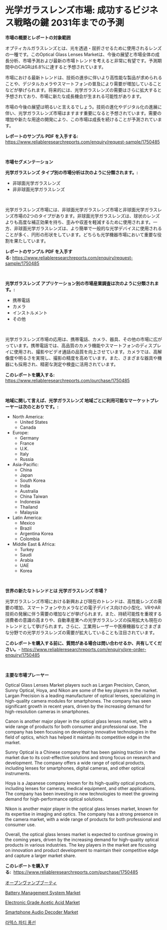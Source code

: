 <p><h1>光学ガラスレンズ市場: 成功するビジネス戦略の鍵 2031年までの予測</h1></p><p><strong>市場の概要とレポートの対象範囲</strong></p>
<p><p>オプティカルガラスレンズとは、光を透過・屈折させるために使用されるレンズの一種です。このOptical Glass Lenses Marketは、今後の展望と市場全体の成長分析、市場予測および最新の市場トレンドを考えると非常に有望です。予測期間中のCAGRは6.8%に達すると予想されています。</p><p>市場における最新トレンドは、技術の進歩に伴いより高性能な製品が求められることや、デジタルカメラやスマートフォンの普及により需要が増加していることなどが挙げられます。将来的には、光学ガラスレンズの需要はさらに拡大すると予想されており、市場に新たな成長機会が生まれる可能性があります。</p><p>市場の今後の展望は明るいと言えるでしょう。技術の進化やデジタル化の進展に伴い、光学ガラスレンズ市場はますます重要になると予想されています。需要の増加や新たな用途の開発により、この市場は成長を続けることが予測されています。</p></p>
<p><strong>レポートのサンプル PDF を入手する:</strong> <a href="https://www.reliableresearchreports.com/enquiry/request-sample/1750485">https://www.reliableresearchreports.com/enquiry/request-sample/1750485</a></p>
<p>&nbsp;</p>
<p><strong>市場セグメンテーション</strong></p>
<p><strong>光学ガラスレンズ タイプ別の市場分析は次のように分類されます。:</strong></p>
<p><ul><li>非球面光学ガラスレンズ</li><li>非非球面光学ガラスレンズ</li></ul></p>
<p>&nbsp;</p>
<p><p>光学ガラスレンズ市場には、非球面光学ガラスレンズ市場と非球面光学ガラスレンズ市場の2つのタイプがあります。非球面光学ガラスレンズは、球状のレンズよりも高度な補正効果を持ち、歪みや収差を軽減するために使用されます。一方、非球面光学ガラスレンズは、より簡単で一般的な光学デバイスに使用されることが多く、円形の形状をしています。どちらも光学機器市場において重要な役割を果たしています。</p></p>
<p><strong>レポートのサンプル PDF を入手する:</strong>&nbsp;<a href="https://www.reliableresearchreports.com/enquiry/request-sample/1750485">https://www.reliableresearchreports.com/enquiry/request-sample/1750485</a></p>
<p>&nbsp;</p>
<p><strong> 光学ガラスレンズ アプリケーション別の市場産業調査は次のように分類されます。:</strong></p>
<p><ul><li>携帯電話</li><li>カメラ</li><li>インストルメント</li><li>その他</li></ul></p>
<p>&nbsp;</p>
<p><p>光学ガラスレンズ市場の応用は、携帯電話、カメラ、器具、その他の市場に広がっています。携帯電話では、高品質のカメラ機能やスマートフォンのディスプレイに使用され、撮影やビデオ通話の品質を向上させています。カメラでは、高解像度や明るさを実現し、撮影の精度を高めています。また、さまざまな器具や機器にも採用され、精密な測定や検査に活用されています。</p></p>
<p><strong>このレポートを購入する:</strong>&nbsp; <a href="https://www.reliableresearchreports.com/purchase/1750485">https://www.reliableresearchreports.com/purchase/1750485</a></p>
<p>&nbsp;</p>
<p><strong>地域に関して言えば、光学ガラスレンズ 地域ごとに利用可能なマーケットプレーヤーは次のとおりです。:</strong></p>
<p><ul>
    <li>
        North America:
        <ul>
            <li>United States</li>
            <li>Canada</li>
        </ul>
    </li>
    <li>
        Europe:
        <ul>
            <li>Germany</li>
            <li>France</li>
            <li>U.K.</li>
            <li>Italy</li>
            <li>Russia</li>
        </ul>
    </li>
    <li>
        Asia-Pacific:
        <ul>
            <li>China</li>
            <li>Japan</li>
            <li>South Korea</li>
            <li>India</li>
            <li>Australia</li>
            <li>China Taiwan</li>
            <li>Indonesia</li>
            <li>Thailand</li>
            <li>Malaysia</li>
        </ul>
    </li>
    <li>
        Latin America:
        <ul>
            <li>Mexico</li>
            <li>Brazil</li>
            <li>Argentina Korea</li>
            <li>Colombia</li>
        </ul>
    </li>
    <li>
        Middle East & Africa:
        <ul>
            <li>Turkey</li>
            <li>Saudi</li>
            <li>Arabia</li>
            <li>UAE</li>
            <li>Korea</li>
        </ul>
    </li>
    </ul></p>
<p>&nbsp;</p>
<p><strong>世界の新たなトレンドとは 光学ガラスレンズ 市場？</strong></p>
<p><p>光学ガラスレンズ市場における新興および現在のトレンドは、高性能レンズの需要の増加、スマートフォンやカメラなどの電子デバイス向けの小型化、VRやAR技術の発展に伴う需要の増加などが挙げられます。また、持続可能性を重視する消費者の意識の高まりや、自動車産業への光学ガラスレンズの採用拡大も現在のトレンドとして挙げられます。さらに、工業用レーザーや医療機器などさまざまな分野での光学ガラスレンズの需要が拡大していることも注目されています。</p></p>
<p><strong>このレポートを購入する前に、質問がある場合は問い合わせるか、共有してください。</strong>- <a href="https://www.reliableresearchreports.com/enquiry/pre-order-enquiry/1750485">https://www.reliableresearchreports.com/enquiry/pre-order-enquiry/1750485</a></p>
<p>&nbsp;</p>
<p><strong>主要な市場プレーヤー</strong></p>
<p><p>Optical Glass Lenses Market players such as Largan Precision, Canon, Sunny Optical, Hoya, and Nikon are some of the key players in the market. Largan Precision is a leading manufacturer of optical lenses, specializing in high-quality camera modules for smartphones. The company has seen significant growth in recent years, driven by the increasing demand for high-resolution cameras in smartphones.</p><p>Canon is another major player in the optical glass lenses market, with a wide range of products for both consumer and professional use. The company has been focusing on developing innovative technologies in the field of optics, which has helped it maintain its competitive edge in the market.</p><p>Sunny Optical is a Chinese company that has been gaining traction in the market due to its cost-effective solutions and strong focus on research and development. The company offers a wide range of optical products, including lenses for smartphones, digital cameras, and other optical instruments.</p><p>Hoya is a Japanese company known for its high-quality optical products, including lenses for cameras, medical equipment, and other applications. The company has been investing in new technologies to meet the growing demand for high-performance optical solutions.</p><p>Nikon is another major player in the optical glass lenses market, known for its expertise in imaging and optics. The company has a strong presence in the camera market, with a wide range of products for both professional and consumer use.</p><p>Overall, the optical glass lenses market is expected to continue growing in the coming years, driven by the increasing demand for high-quality optical products in various industries. The key players in the market are focusing on innovation and product development to maintain their competitive edge and capture a larger market share.</p></p>
<p><strong>このレポートを購入する:</strong>&nbsp;&nbsp;<a href="https://www.reliableresearchreports.com/purchase/1750485">https://www.reliableresearchreports.com/purchase/1750485</a></p>
<p><p><a href="https://github.com/oqxogxyvqe90775/Market-Research-Report-List-1/blob/main/6644629187536.md">オープンヴァンプブーティ</a></p><p><a href="https://github.com/redneck06/Market-Research-Report-List-2/blob/main/battery-management-system-market.md">Battery Management System Market</a></p><p><a href="https://meowing-canidae-761.notion.site/Electronic-Grade-Acetic-Acid-Market-Research-Report-Provides-thorough-Industry-Overview-which-offer-d2966489fff243289a3a2c3ae3ab4502">Electronic Grade Acetic Acid Market</a></p><p><a href="https://view.publitas.com/reportprime-1/smartphone-audio-decoder-market-dynamics-2024-2031-also-about-its-market-trends-projections-and-opportunities/">Smartphone Audio Decoder Market</a></p><p><a href="https://github.com/lzrvbyqzftro57/Market-Research-Report-List-1/blob/main/2349455187456.md">라텍스 파티 풍선</a></p></p>